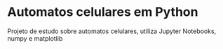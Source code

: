 # Automatos celulares em Python

Projeto de estudo sobre automatos celulares, utiliza Jupyter Notebooks, numpy e matplotlib
